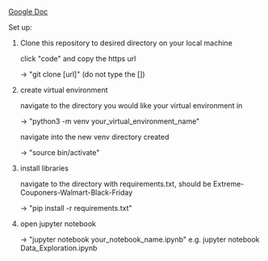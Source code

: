 [Google Doc](https://docs.google.com/document/d/11PVqNs1vNh7yTZpMGESZs4CIAqZG5Aq5prgGL9d3iNo/edit?tab=t.0#heading=h.e80xtegaqdio)

Set up:

1. Clone this repository to desired directory on your local machine

    click "code" and copy the https url

    -> "git clone [url]" (do not type the [])
   
2. create virtual environment 

    navigate to the directory you would like your virtual environment in
 
     -> "python3 -m venv your_virtual_environment_name"

    navigate into the new venv directory created
 
     ->  "source bin/activate"

3. install libraries

    navigate to the directory with requirements.txt, should be Extreme-Couponers-Walmart-Black-Friday

    -> "pip install -r requirements.txt"

4. open jupyter notebook

    -> "jupyter notebook your_notebook_name.ipynb" e.g. jupyter notebook Data_Exploration.ipynb
